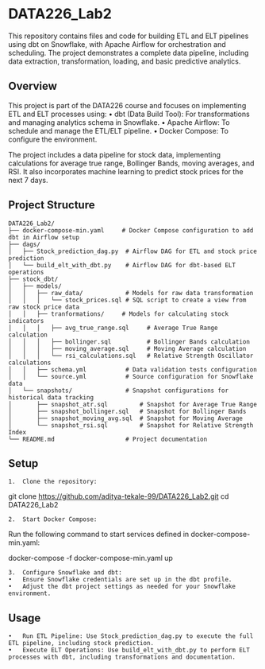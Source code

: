 # DATA226_Lab2

This repository contains files and code for building ETL and ELT pipelines using dbt on Snowflake, with Apache Airflow for orchestration and scheduling. The project demonstrates a complete data pipeline, including data extraction, transformation, loading, and basic predictive analytics.


## Overview

This project is part of the DATA226 course and focuses on implementing ETL and ELT processes using:
	•	dbt (Data Build Tool): For transformations and managing analytics schema in Snowflake.
	•	Apache Airflow: To schedule and manage the ETL/ELT pipeline.
	•	Docker Compose: To configure the environment.

The project includes a data pipeline for stock data, implementing calculations for average true range, Bollinger Bands, moving averages, and RSI. It also incorporates machine learning to predict stock prices for the next 7 days.

## Project Structure
```
DATA226_Lab2/
├── docker-compose-min.yaml     # Docker Compose configuration to add dbt in Airflow setup
├── dags/
│   ├── Stock_prediction_dag.py  # Airflow DAG for ETL and stock price prediction
│   └── build_elt_with_dbt.py    # Airflow DAG for dbt-based ELT operations
├── stock_dbt/
│   ├── models/
│   │   ├── raw_data/            # Models for raw data transformation
│   │   │   └── stock_prices.sql # SQL script to create a view from raw stock price data
│   │   ├── tranformations/     # Models for calculating stock indicators
│   │   │   ├── avg_true_range.sql     # Average True Range calculation
│   │   │   ├── bollinger.sql          # Bollinger Bands calculation
│   │   │   ├── moving_average.sql     # Moving Average calculation
│   │   │   └── rsi_calculations.sql   # Relative Strength Oscillator calculations
│   │   ├── schema.yml           # Data validation tests configuration
│   │   └── source.yml           # Source configuration for Snowflake data
│   └── snapshots/               # Snapshot configurations for historical data tracking
│       ├── snapshot_atr.sql         # Snapshot for Average True Range
│       ├── snapshot_bollinger.sql   # Snapshot for Bollinger Bands
│       ├── snapshot_moving_avg.sql  # Snapshot for Moving Average
│       └── snapshot_rsi.sql         # Snapshot for Relative Strength Index
└── README.md                    # Project documentation
```

## Setup

	1.	Clone the repository:

git clone https://github.com/aditya-tekale-99/DATA226_Lab2.git
cd DATA226_Lab2


	2.	Start Docker Compose:
Run the following command to start services defined in docker-compose-min.yaml:

docker-compose -f docker-compose-min.yaml up


	3.	Configure Snowflake and dbt:
	•	Ensure Snowflake credentials are set up in the dbt profile.
	•	Adjust the dbt project settings as needed for your Snowflake environment.

## Usage

	•	Run ETL Pipeline: Use Stock_prediction_dag.py to execute the full ETL pipeline, including stock prediction.
	•	Execute ELT Operations: Use build_elt_with_dbt.py to perform ELT processes with dbt, including transformations and documentation.
